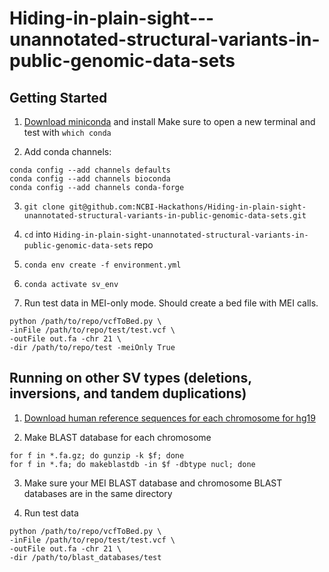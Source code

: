 # Hiding-in-plain-sight---unannotated-structural-variants-in-public-genomic-data-sets

## Getting Started
1. [Download miniconda](https://docs.conda.io/en/latest/miniconda.html) and install
Make sure to open a new terminal and test with `which conda`

2. Add conda channels:
```
conda config --add channels defaults
conda config --add channels bioconda
conda config --add channels conda-forge
```

3. `git clone git@github.com:NCBI-Hackathons/Hiding-in-plain-sight-unannotated-structural-variants-in-public-genomic-data-sets.git`

4. `cd` into `Hiding-in-plain-sight-unannotated-structural-variants-in-public-genomic-data-sets` repo

5. ```conda env create -f environment.yml```

6. `conda activate sv_env`

7. Run test data in MEI-only mode. Should create a bed file with MEI calls.
```
python /path/to/repo/vcfToBed.py \
-inFile /path/to/repo/test/test.vcf \
-outFile out.fa -chr 21 \
-dir /path/to/repo/test -meiOnly True
```
## Running on other SV types (deletions, inversions, and tandem duplications)
1. [Download human reference sequences for each chromosome for hg19](ftp://hgdownload.cse.ucsc.edu/goldenPath/hg19/chromosomes/README.txt)

2. Make BLAST database for each chromosome
```
for f in *.fa.gz; do gunzip -k $f; done
for f in *.fa; do makeblastdb -in $f -dbtype nucl; done
```
3. Make sure your MEI BLAST database and chromosome BLAST databases are in the same directory

4. Run test data
```
python /path/to/repo/vcfToBed.py \
-inFile /path/to/repo/test/test.vcf \
-outFile out.fa -chr 21 \
-dir /path/to/blast_databases/test
```

